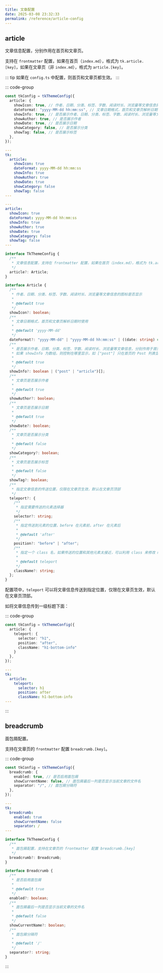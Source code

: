 ```yaml
---
title: 文章配置
date: 2025-03-08 23:32:33
permalink: /reference/article-config
---
```


## article

文章信息配置，分别作用在首页和文章页。

支持在 `frontmatter` 配置，如果在首页（`index.md`），格式为 `tk.article.[key]`，如果在文章页（非 `index.md`），格式为 `article.[key]`。

::: tip
如果在 `config.ts` 中配置，则首页和文章页都生效。
:::

::: code-group

```ts [例子]
const tkConfig = tkThemeConfig({
  article: {
    showIcon: true, // 作者、日期、分类、标签、字数、阅读时长、浏览量等文章信息的图标是否显示
    dateFormat: "yyyy-MM-dd hh:mm:ss", // 文章日期格式，首页和文章页解析日期时使用
    showInfo: true, // 是否展示作者、日期、分类、标签、字数、阅读时长、浏览量等文章信息，分别作用于首页和文章页
    showAuthor: true, // 是否展示作者
    showDate: true, // 是否展示日期
    showCategory: false, // 是否展示分类
    showTag: false, // 是否展示标签
  },
});
```

```yaml [首页 index.md]
---
tk:
  article:
    showIcon: true
    dateFormat: yyyy-MM-dd hh:mm:ss
    showInfo: true
    showAuthor: true
    showDate: true
    showCategory: false
    showTag: false
---
```

```yaml [文章页 xxx.md]
---
article:
  showIcon: true
  dateFormat: yyyy-MM-dd hh:mm:ss
  showInfo: true
  showAuthor: true
  showDate: true
  showCategory: false
  showTag: false
---
```

```ts [配置项]
interface TkThemeConfig {
  /**
   * 文章信息配置，支持在 frontmatter 配置，如果在首页（index.md），格式为 tk.article.[key]，如果在文章页（非 index.md），格式为 article.[key]
   */
  article?: Article;
}

interface Article {
  /**
   * 作者、日期、分类、标签、字数、阅读时长、浏览量等文章信息的图标是否显示
   *
   * @default true
   */
  showIcon?: boolean;
  /**
   * 文章日期格式，首页和文章页解析日期时使用
   *
   * @default 'yyyy-MM-dd'
   */
  dateFormat?: "yyyy-MM-dd" | "yyyy-MM-dd hh:mm:ss" | ((date: string) => string);
  /**
   * 是否展示作者、日期、分类、标签、字数、阅读时长、浏览量等文章信息，分别作用于首页和文章页
   * 如果 showInfo 为数组，则控制在哪里显示，如 ["post"] 只在首页的 Post 列表显示基本信息；如果为 boolean 值，则控制基本信息是否展示，如 false 则在首页和文章页都不显示基本信息
   *
   * @default true
   */
  showInfo?: boolean | ("post" | "article")[];
  /**
   * 文章页是否展示作者
   *
   * @default true
   */
  showAuthor?: boolean;
  /**
   * 文章页是否展示日期
   *
   * @default true
   */
  showDate?: boolean;
  /**
   * 文章页是否展示分类
   *
   * @default false
   */
  showCategory?: boolean;
  /**
   * 文章页是否展示标签
   *
   * @default false
   */
  showTag?: boolean;
  /**
   * 指定文章信息的传送位置，仅限在文章页生效，默认在文章页顶部
   */
  teleport?: {
    /**
     * 指定需要传送的元素选择器
     */
    selector?: string;
    /**
     * 指定传送到元素的位置，before 在元素前，after 在元素后
     *
     * @default 'after'
     */
    position?: "before" | "after";
    /**
     * 指定一个 class 名，如果传送的位置和其他元素太接近，可以利用 class 来修改 margin
     *
     * @default teleport
     */
    className?: string;
  };
}
```

配置项中，`teleport` 可以将文章信息传送到指定位置，仅限在文章页生效，默认在文章页顶部。

如将文章信息传到一级标题下面：

::: code-group

```ts [例子]
const tkConfig = tkThemeConfig({
  article: {
    teleport: {
      selector: "h1",
      position: "after",
      className: "h1-bottom-info"
    }
  },
});
```

```yaml [文章页 xxx.md]
---
tk:
  article:
    teleport:
      selector: h1
      position: after
      className: h1-bottom-info
---
```

:::

## breadcrumb

面包屑配置。

支持在文章页的 `frontmatter` 配置 `breadcrumb.[key]`。

::: code-group

```ts [例子]
const tkConfig = tkThemeConfig({
  breadcrumb: {
    enabled: true, // 是否启用面包屑
    showCurrentName: false, // 面包屑最后一列是否显示当前文章的文件名
    separator: "/", // 面包屑分隔符
  },
});
```

```yaml [文章页 xxx.md]
---
tk:
  breadcrumb:
    enabled: true
    showCurrentName: false
    separator: /
---
```

```ts [配置项]
interface TkThemeConfig {
  /**
   * 面包屑配置，支持在文章页的 frontmatter 配置 breadcrumb.[key]
   */
  breadcrumb?: Breadcrumb;
}

interface Breadcrumb {
  /**
   * 是否启用面包屑
   *
   * @default true
   */
  enabled?: boolean;
  /**
   * 面包屑最后一列是否显示当前文章的文件名
   *
   * @default false
   */
  showCurrentName?: boolean;
  /**
   * 面包屑分隔符
   *
   * @default '/'
   */
  separator?: string;
}
```

:::
